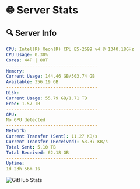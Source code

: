# 🌐 Server Stats
## 🔍 Server Info
```yaml
CPU: Intel(R) Xeon(R) CPU E5-2699 v4 @ 1340.18GHz
CPU Usage: 0.30%
Cores: 44P | 88T
-----------------------------------
Memory:
Current Usage: 144.46 GB/503.74 GB
Available: 356.19 GB
-----------------------------------
Disk:
Current Usage: 55.79 GB/1.71 TB
Free: 1.57 TB
-----------------------------------
GPU:
No GPU detected
-----------------------------------
Network:
Current Transfer (Sent): 11.27 KB/s
Current Transfer (Received): 53.37 KB/s
Total Sent: 5.10 TB
Total Received: 62.18 GB
-----------------------------------
Uptime:
1d 23h 56m 1s
```
![GitHub Stats](https://img.shields.io/badge/Updated-2025-03-09_21:18:50-blue)